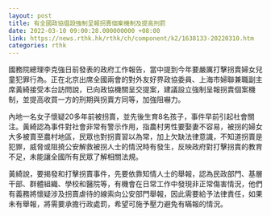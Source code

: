 ```yaml
---
layout: post
title: 有全國政協倡設強制呈報拐賣個案機制及提高刑罰
date: 2022-03-10 09:00:28.000000000 +08:00
link: https://news.rthk.hk/rthk/ch/component/k2/1638133-20220310.htm
categories: rthk
---
```


國務院總理李克強日前發表的政府工作報告，當中提到今年要嚴厲打擊拐賣婦女兒童犯罪行為。正在北京出席全國兩會的對外友好界政協委員、上海市婦聯兼職副主席黃綺接受本台訪問說，已向政協機關呈交提案，建議設立強制呈報拐賣個案機制，並提高收買一方的刑期與拐賣方同等，加強阻嚇力。

內地一名女子懷疑20多年前被拐賣，並先後生育8名孩子，事件早前引起社會關注。黃綺認為事件對社會非常有警示作用，指農村男性要娶妻不容易，被拐的婦女大多被賣至農村地區，民眾也對拐賣習以為常，加上欠缺法律意識，不知道拐賣是犯罪，威脅或阻撓公安解救被拐人士的情況時有發生，反映政府對打擊拐賣的教育不足，未能讓全國所有民眾了解相關法規。

黃綺說，要揭發和打擊拐賣事件，先要依靠知情人士的舉報，認為民政部門、基層干部、群體組織、學校和醫院等，有機會在日常工作中發現非正常傷害情況，他們有義務將懷疑涉及拐賣虐待的線索向公安部門舉報，因此需要給予法律責任，如果未有舉報，將需要承擔行政處罰，希望可施予壓力避免有瞞報的情況。

